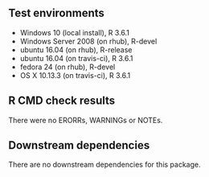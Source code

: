 ## Test environments
- Windows 10 (local install), R 3.6.1
- Windows Server 2008 (on rhub), R-devel
- ubuntu 16.04 (on rhub), R-release
- ubuntu 16.04 (on travis-ci), R 3.6.1
- fedora 24 (on rhub), R-devel
- OS X 10.13.3 (on travis-ci), R 3.6.1

## R CMD check results
There were no ERORRs, WARNINGs or NOTEs.

## Downstream dependencies
There are no downstream dependencies for this package.
